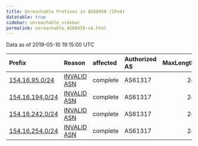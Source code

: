 ```yaml
---
title: Unreachable Prefixes in AS60458 (IPv4)
datatable: true
sidebar: unreachable_sidebar
permalink: unreachable_AS60458-v4.html
---
```


Data as of 2019-05-10 19:15:00 UTC


<div class="datatable-begin"></div>

| Prefix                                                   | Reason                                                                                                 | affected   | Authorized AS   |   MaxLength | Anchor                                           |   unreachable /24s |
|:---------------------------------------------------------|:-------------------------------------------------------------------------------------------------------|:-----------|:----------------|------------:|:-------------------------------------------------|-------------------:|
| [154.16.95.0/24](https://stat.ripe.net/154.16.95.0/24)   | [INVALID ASN](https://rpki-validator.ripe.net/announcement-preview?asn=AS60458&prefix=154.16.95.0/24)  | complete   | AS61317         |          24 | [AfriNIC](unreachable_AfriNIC_RPKI_Root-v4.html) |                  1 |
| [154.16.194.0/24](https://stat.ripe.net/154.16.194.0/24) | [INVALID ASN](https://rpki-validator.ripe.net/announcement-preview?asn=AS60458&prefix=154.16.194.0/24) | complete   | AS61317         |          24 | [AfriNIC](unreachable_AfriNIC_RPKI_Root-v4.html) |                  1 |
| [154.16.242.0/24](https://stat.ripe.net/154.16.242.0/24) | [INVALID ASN](https://rpki-validator.ripe.net/announcement-preview?asn=AS60458&prefix=154.16.242.0/24) | complete   | AS61317         |          24 | [AfriNIC](unreachable_AfriNIC_RPKI_Root-v4.html) |                  1 |
| [154.16.254.0/24](https://stat.ripe.net/154.16.254.0/24) | [INVALID ASN](https://rpki-validator.ripe.net/announcement-preview?asn=AS60458&prefix=154.16.254.0/24) | complete   | AS61317         |          24 | [AfriNIC](unreachable_AfriNIC_RPKI_Root-v4.html) |                  1 |

<div class="datatable-end"></div>